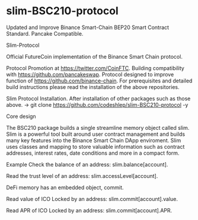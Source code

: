 # slim-BSC210-protocol
Updated and Improve Binance Smart-Chain BEP20 Smart Contract Standard. Pancake Compatible.

Slim-Protocol

Official FutureCoin implementation of the Binance Smart Chain protocol.

Protocol Promotion at https://twitter.com/CoinFTC.
Building compatibility with https://github.com/pancakeswap.
Protocol designed to improve function of https://github.com/binance-chain.
For prerequisites and detailed build instructions please read the installation of the above repositories.

Slim Protocol Installation.
After installation of other packages such as those above.
-> git clone https://github.com/codeshlep/slim-BSC210-protocol -y

Core design

  The BSC210 package builds a single streamline memory object called slim. Slim is a powerful tool built around user contract management and builds many key features into the Binance Smart Chain DApp enviroment. Slim uses classes and mapping to store valuable information such as contract addresses, interest rates, date conditions and more in a compact form.
  
   Example
   Check the balance of an address: slim.balance[account].

   Read the trust level of an address: slim.accessLevel[account].
    
   DeFi memory has an embedded object, commit.
   
   Read value of ICO Locked by an address: slim.commit[account].value.

   Read APR of ICO Locked by an address: slim.commit[account].APR.
